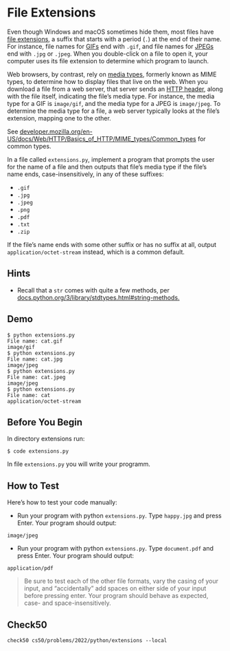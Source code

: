 # File Extensions

Even though Windows and macOS sometimes hide them, most files have [file extensions](https://en.wikipedia.org/wiki/Filename_extension), a suffix that starts with a period (`.`) at the end of their name. For instance, file names for [GIFs](https://en.wikipedia.org/wiki/GIF) end with `.gif`, and file names for [JPEGs](https://en.wikipedia.org/wiki/JPEG) end with `.jpg` or `.jpeg`. When you double-click on a file to open it, your computer uses its file extension to determine which program to launch.

Web browsers, by contrast, rely on [media types](https://en.wikipedia.org/wiki/Media_type), formerly known as MIME types, to determine how to display files that live on the web. When you download a file from a web server, that server sends an [HTTP header](https://en.wikipedia.org/wiki/List_of_HTTP_header_fields), along with the file itself, indicating the file’s media type. For instance, the media type for a GIF is `image/gif`, and the media type for a JPEG is `image/jpeg`. To determine the media type for a file, a web server typically looks at the file’s extension, mapping one to the other.

See [developer.mozilla.org/en-US/docs/Web/HTTP/Basics_of_HTTP/MIME_types/Common_types](https://developer.mozilla.org/en-US/docs/Web/HTTP/Guides/MIME_types/Common_types) for common types.

In a file called `extensions.py`, implement a program that prompts the user for the name of a file and then outputs that file’s media type if the file’s name ends, case-insensitively, in any of these suffixes:

- `.gif`
- `.jpg`
- `.jpeg`
- `.png`
- `.pdf`
- `.txt`
- `.zip`

If the file’s name ends with some other suffix or has no suffix at all, output `application/octet-stream` instead, which is a common default.

## Hints

- Recall that a `str` comes with quite a few methods, per [docs.python.org/3/library/stdtypes.html#string-methods.](https://docs.python.org/3/library/stdtypes.html#string-methods)

## Demo
```
$ python extensions.py                                                          
File name: cat.gif                                                              
image/gif                                                                       
$ python extensions.py                                                          
File name: cat.jpg                                                              
image/jpeg                                                                      
$ python extensions.py                                                          
File name: cat.jpeg                                                             
image/jpeg
$ python extensions.py                                                          
File name: cat                                                                  
application/octet-stream
```

## Before You Begin

In directory extensions run:
```
$ code extensions.py
```
In file `extensions.py` you will write your programm.

## How to Test

Here’s how to test your code manually:

- Run your program with python `extensions.py`. Type `happy.jpg` and press Enter. Your program should output:
```
image/jpeg
```
- Run your program with python `extensions.py`. Type `document.pdf` and press Enter. Your program should output:
```
application/pdf
```

> Be sure to test each of the other file formats, vary the casing of your input, and “accidentally” add spaces on either side of your input before pressing enter. Your program should behave as expected, case- and space-insensitively.

## Check50
```
check50 cs50/problems/2022/python/extensions --local
```